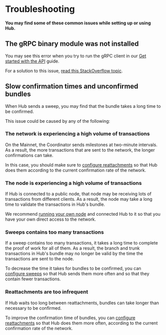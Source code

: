 # Troubleshooting

**You may find some of these common issues while setting up or using Hub.**

## The gRPC binary module was not installed

You may see this error when you try to run the gRPC client in our [Get started with the API](../how-to-guides/get-started-with-the-grpc-api.md) guide.

For a solution to this issue, [read this StackOverflow topic](https://stackoverflow.com/questions/50479816/node-v57-linux-x64-glibc-grpc-node-node-missing-when-using-clasp-on-linux).

## Slow confirmation times and unconfirmed bundles

When Hub sends a sweep, you may find that the bundle takes a long time to be confirmed.

This issue could be caused by any of the following:

### The network is experiencing a high volume of transactions

On the Mainnet, the Coordinator sends milestones at two-minute intervals. As a result, the more transactions that are sent to the network, the longer confirmations can take.

In this case, you should make sure to [configure reattachments](../how-to-guides/configure-hub.md#--attachmentinterval) so that Hub does them according to the current confirmation rate of the network.

### The node is experiencing a high volume of transactions

If Hub is connected to a public node, that node may be receiving lots of transactions from different clients. As a result, the node may take a long time to validate the transactions in Hub's bundle.

We recommend [running your own node](root://node-software/0.1/iri/how-to-guides/quickstart.md) and connected Hub to it so that you have your own direct access to the network.

### Sweeps contains too many transactions

If a sweep contains too many transactions, it takes a long time to complete the proof of work for all of them. As a result, the branch and trunk transactions in Hub's bundle may no longer be valid by the time the transactions are sent to the node.

To decrease the time it takes for bundles to be confirmed, you can [configure sweeps](../how-to-guides/configure-hub.md#--sweepinterval) so that Hub sends them more often and so that they contain fewer transactions.

### Reattachments are too infrequent

If Hub waits too long between reattachments, bundles can take longer than necessary to be confirmed.

To improve the confirmation time of bundles, you can [configure reattachments](../how-to-guides/configure-hub.md#--attachmentinterval) so that Hub does them more often, according to the current confirmation rate of the network.
